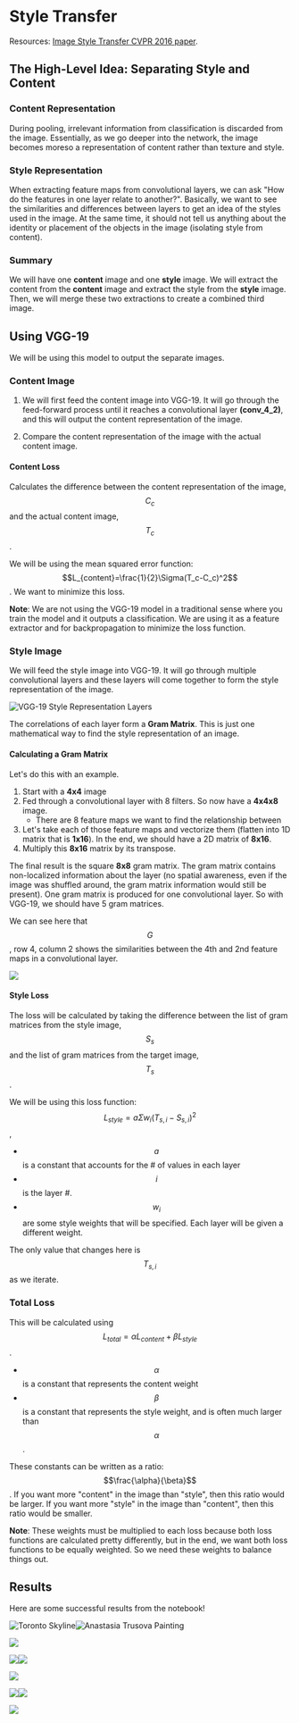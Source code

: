 # Style Transfer

Resources: [Image Style Transfer CVPR 2016 paper](https://www.cv-foundation.org/openaccess/content_cvpr_2016/papers/Gatys_Image_Style_Transfer_CVPR_2016_paper.pdf).

## The High-Level Idea: Separating Style and Content

### Content Representation

During pooling, irrelevant information from classification is discarded from the image. Essentially, as we go deeper into the network, the image becomes moreso a representation of content rather than texture and style.

### Style Representation

When extracting feature maps from convolutional layers, we can ask "How do the features in one layer relate to another?". Basically, we want to see the similarities and differences between layers to get an idea of the styles used in the image. At the same time, it should not tell us anything about the identity or placement of the objects in the image (isolating style from content).

### Summary

We will have one **content** image and one **style** image. We will extract the content from the **content** image and extract the style from the **style** image. Then, we will merge these two extractions to create a combined third image.

## Using VGG-19

We will be using this model to output the separate images.

### Content Image

1. We will first feed the content image into VGG-19. It will go through the feed-forward process until it reaches a convolutional layer **(conv_4_2)**, and this will output the content representation of the image.

2. Compare the content representation of the image with the actual content image.

#### Content Loss

Calculates the difference between the content representation of the image, $$C_c$$ and the actual content image, $$T_c$$.

We will be using the mean squared error function: $$L_{content}=\frac{1}{2}\Sigma(T_c-C_c)^2$$. We want to minimize this loss.

**Note**: We are not using the VGG-19 model in a traditional sense where you train the model and it outputs a classification. We are using it as a feature extractor and for backpropagation to minimize the loss function.

### Style Image

We will feed the style image into VGG-19. It will go through multiple convolutional layers and these layers will come together to form the style representation of the image.

![VGG-19 Style Representation Layers](vgg-19-style.png)

The correlations of each layer form a **Gram Matrix**. This is just one mathematical way to find the style representation of an image.

#### Calculating a Gram Matrix

Let's do this with an example.

1. Start with a **4x4** image
2. Fed through a convolutional layer with 8 filters. So now have a **4x4x8** image.
   - There are 8 feature maps we want to find the relationship between
3. Let's take each of those feature maps and vectorize them (flatten into 1D matrix that is **1x16**). In the end, we should have a 2D matrix of **8x16**.
4. Multiply this **8x16** matrix by its transpose.

The final result is the square **8x8** gram matrix. The gram matrix contains non-localized information about the layer (no spatial awareness, even if the image was shuffled around, the gram matrix information would still be present). One gram matrix is produced for one convolutional layer. So with VGG-19, we should have 5 gram matrices.

We can see here that $$G$$, row 4, column 2 shows the similarities between the 4th and 2nd feature maps in a convolutional layer. 

![](gram-matrix.png)

#### Style Loss

The loss will be calculated by taking the difference between the list of gram matrices from the style image, $$S_s$$ and the list of gram matrices from the target image, $$T_s$$.

We will be using this loss function: $$L_{style} = a\Sigma w_i(T_{s,i}-S_{s,i})^2$$, 

- $$a$$ is a constant that accounts for the # of values in each layer
- $$i$$ is the layer #.
- $$w_i$$ are some style weights that will be specified. Each layer will be given a different weight.

The only value that changes here is $$T_{s,i}$$ as we iterate.

### Total Loss

This will be calculated using $$L_{total} = \alpha L_{content}+\beta L_{style}$$.

- $$\alpha$$ is a constant that represents the content weight
- $$\beta$$ is a constant that represents the style weight, and is often much larger than $$\alpha$$.

These constants can be written as a ratio: $$\frac{\alpha}{\beta}$$. If you want more "content" in the image than "style", then this ratio would be larger. If you want more "style" in the image than "content", then this ratio would be smaller.

**Note**: These weights must be multiplied to each loss because both loss functions are calculated pretty differently, but in the end, we want both loss functions to be equally weighted. So we need these weights to balance things out.

## Results

Here are some successful results from the notebook!

![Toronto Skyline](skyline.jpg)![Anastasia Trusova Painting](anatastasia-trusova-paintings-3.jpg)

![](skyline-style.png)

![](foxes.jpg)![](abstract.jpg)

![](foxes-style.png)

![](lion.jpg)![](GuylasPainting.jpeg)

![](lion-style.png)
